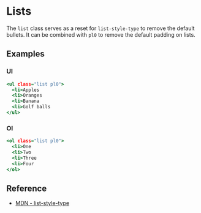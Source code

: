 # Lists

The `list` class serves as a reset for `list-style-type` to remove the default bullets.
It can be combined with `pl0` to remove the default padding on lists.

## Examples

### Ul

```.html
<ul class="list pl0">
  <li>Apples
  <li>Oranges
  <li>Banana
  <li>Golf balls
</ul>
```

### Ol

```.html
<ol class="list pl0">
  <li>One
  <li>Two
  <li>Three
  <li>Four
</ol>
```

## Reference

- [MDN - list-style-type](https://developer.mozilla.org/en-US/docs/Web/CSS/list-style-type)
